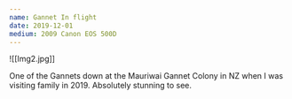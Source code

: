 ```yaml
---
name: Gannet In flight
date: 2019-12-01
medium: 2009 Canon EOS 500D
---
```


![[Img2.jpg]]

One of the Gannets down at the Mauriwai Gannet Colony in NZ when I was visiting family in 2019. Absolutely stunning to see.